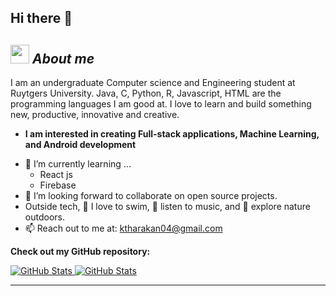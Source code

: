 ## Hi there 👋

<!--
**ktharakan/ktharakan** is a ✨ _special_ ✨ repository because its `README.md` (this file) appears on your GitHub profile.

Here are some ideas to get you started:

- 🔭 I’m currently working on ...
- 🌱 I’m currently learning ...
- 👯 I’m looking to collaborate on ...
- 🤔 I’m looking for help with ...
- 💬 Ask me about ...
- 📫 How to reach me: ...
- 😄 Pronouns: ...
- ⚡ Fun fact: ...
-->



## <img src="https://media.giphy.com/media/ObNTw8Uzwy6KQ/giphy.gif" width="30px">&nbsp;***About me***

I am an undergraduate Computer science and Engineering student at Ruytgers University. Java, C, Python, R, Javascript, HTML are the programming languages I am good at. I love to learn and build something new, productive, innovative and creative.
* **I am interested in creating Full-stack applications, Machine Learning, and Android development**
- 🌱 I’m currently learning ...
  - React js
  - Firebase
- 👯 I’m looking forward to collaborate on open source projects.
- Outside tech, 📖 I love to swim, 🎵 listen to music, and 🌴 explore nature outdoors.
- 📫 Reach out to me at: <a href="ktharakan04@gmail.com">ktharakan04@gmail.com</a>

__Check out my GitHub repository:__

<div>
  <p>
    <a href="https://github.com/ktharakan/ExpenseTracker.git">
      <img src="https://github-readme-stats.vercel.app/api/pin/?username=Bhargavi-hash&repo=HotelFranchiseDBMS" alt="GitHub Stats" />
    </a>
    <a href="https://github.com/Bhargavi-hash/Linux-Shell-Implementation.git">
      <img src="https://github-readme-stats.vercel.app/api/pin/?username=Bhargavi-hash&repo=Linux-Shell-Implementation" alt="GitHub Stats" />
    </a>
  </p>
</div>

---------------------------------------------------------------------------------------------------------------------

